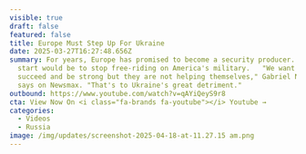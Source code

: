 ```yaml
---
visible: true
draft: false
featured: false
title: Europe Must Step Up For Ukraine
date: 2025-03-27T16:27:48.656Z
summary: For years, Europe has promised to become a security producer. A good
  start would be to stop free-riding on America's military.   "We want Europe to
  succeed and be strong but they are not helping themselves," Gabriel Noronha
  says on Newsmax. "That's to Ukraine's great detriment."
outbound: https://www.youtube.com/watch?v=qAYiQeyS9r8
cta: View Now On <i class="fa-brands fa-youtube"></i> Youtube →
categories:
  - Videos
  - Russia
image: /img/updates/screenshot-2025-04-18-at-11.27.15 am.png
---
```

